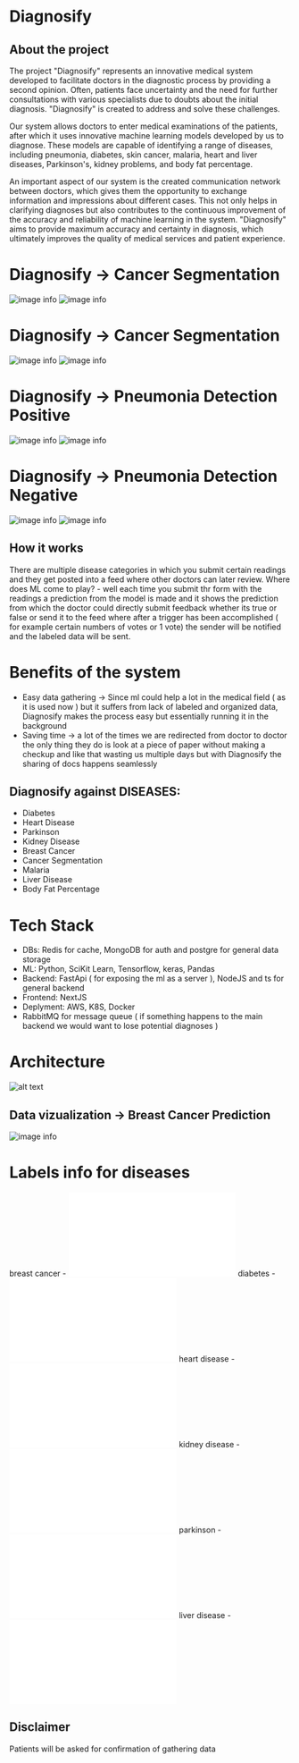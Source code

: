 # Diagnosify

## About the project

The project "Diagnosify" represents an innovative medical system developed to facilitate doctors in the diagnostic process by providing a second opinion. Often, patients face uncertainty and the need for further consultations with various specialists due to doubts about the initial diagnosis. "Diagnosify" is created to address and solve these challenges.

Our system allows doctors to enter medical examinations of the patients, after which it uses innovative machine learning models developed by us to diagnose. These models are capable of identifying a range of diseases, including pneumonia, diabetes, skin cancer, malaria, heart and liver diseases, Parkinson's, kidney problems, and body fat percentage.

An important aspect of our system is the created communication network between doctors, which gives them the opportunity to exchange information and impressions about different cases. This not only helps in clarifying diagnoses but also contributes to the continuous improvement of the accuracy and reliability of machine learning in the system. "Diagnosify" aims to provide maximum accuracy and certainty in diagnosis, which ultimately improves the quality of medical services and patient experience.

# Diagnosify -> Cancer Segmentation

![image info](./readme_images/test_cancer_segmentation_true.jpeg)
![image info](./readme_images/website_cancer_1.png)

# Diagnosify -> Cancer Segmentation

![image info](./readme_images/test_cancer_segmenation2_true.jpeg)
![image info](./readme_images/website_cancer_2.png)

# Diagnosify -> Pneumonia Detection Positive

![image info](./readme_images/test_pneumonia_true.jpeg)
![image info](./readme_images/website_pneumonia_true.png)

# Diagnosify -> Pneumonia Detection Negative

![image info](./readme_images/test_pneumonia_false.jpeg)
![image info](./readme_images/website_pneumonia_false.png)

## How it works

There are multiple disease categories in which you submit certain readings and they get posted into a feed where other doctors can later review. Where does ML come to play? - well
each time you submit thr form with the readings a prediction from the model is made and it shows the prediction from which the doctor could directly submit feedback whether its true or false or
send it to the feed where after a trigger has been accomplished ( for example certain numbers of votes or 1 vote) the sender will be notified and the labeled data will be sent.

# Benefits of the system

- Easy data gathering -> Since ml could help a lot in the medical field ( as it is used now ) but it suffers from lack of labeled and organized data, Diagnosify makes the process easy but essentially running it in the background
- Saving time -> a lot of the times we are redirected from doctor to doctor the only thing they do is look at a piece of paper without making a checkup and like that wasting us multiple days but with Diagnosify the sharing of docs happens seamlessly

## Diagnosify against DISEASES:

- Diabetes
- Heart Disease
- Parkinson
- Kidney Disease
- Breast Cancer
- Cancer Segmentation
- Malaria
- Liver Disease
- Body Fat Percentage

# Tech Stack

- DBs: Redis for cache, MongoDB for auth and postgre for general data storage
- ML: Python, SciKit Learn, Tensorflow, keras, Pandas
- Backend: FastApi ( for exposing the ml as a server ), NodeJS and ts for general backend
- Frontend: NextJS
- Deplyment: AWS, K8S, Docker
- RabbitMQ for message queue ( if something happens to the main backend we would want to lose potential diagnoses )

# Architecture

![alt text](architecture.png)

## Data vizualization -> Breast Cancer Prediction

![image info](./readme_images/data_explained_diagnosify.png)

# Labels info for diseases

breast cancer - ![link text](./ml/labels_info/breast_cancer_info.txt)
diabetes - ![link text](./ml/labels_info/diabetes.txt)
heart disease - ![link text](./ml/labels_info/heart_disease_info.txt)
kidney disease - ![link text](./ml/labels_info/kidney_disease_info.txt)
parkinson - ![link text](./ml/labels_info/parkinson_info.txt)
liver disease - ![link text](./ml/labels_info/liver_disease.txt)

## Disclaimer

Patients will be asked for confirmation of gathering data
